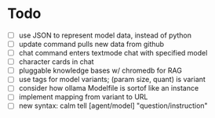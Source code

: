 # Todo

- [ ] use JSON to represent model data, instead of python
- [ ] update command pulls new data from github
- [ ] chat command enters textmode chat with specified model
- [ ] character cards in chat
- [ ] pluggable knowledge bases w/ chromedb for RAG
- [ ] use tags for model variants; (param size, quant) is variant
- [ ] consider how ollama Modelfile is sortof like an instance
- [ ] implement mapping from variant to URL
- [ ] new syntax: calm tell [agent/model] "question/instruction"
